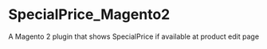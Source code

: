 # SpecialPrice_Magento2
A Magento 2 plugin that shows SpecialPrice if available at product edit page
